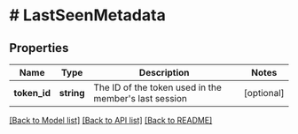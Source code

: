 # # LastSeenMetadata

## Properties

Name | Type | Description | Notes
------------ | ------------- | ------------- | -------------
**token_id** | **string** | The ID of the token used in the member&#39;s last session | [optional]

[[Back to Model list]](../../README.md#models) [[Back to API list]](../../README.md#endpoints) [[Back to README]](../../README.md)
